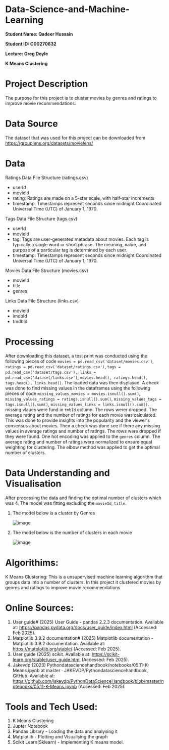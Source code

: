 # Data-Science-and-Machine-Learning

**Student Name: Qadeer Hussain**

**Student ID: C00270632**

**Lecture: Greg Doyle**

**K Means Clustering**

# Project Description
The purpose for this project is to cluster movies by genres and ratings to improve movie recommendations.

# Data Source
The dataset that was used for this project can be downloaded from https://grouplens.org/datasets/movielens/

# Data 
Ratings Data File Structure (ratings.csv)
- userId
- movieId
- rating: Ratings are made on a 5-star scale, with half-star increments
- timestamp: Timestamps represent seconds since midnight Coordinated Universal Time (UTC) of January 1, 1970.

Tags Data File Structure (tags.csv)
- userId
- movieId
- tag: Tags are user-generated metadata about movies. Each tag is typically a single word or short phrase. The meaning, value, and purpose of a particular tag is determined by each user.
- timestamp: Timestamps represent seconds since midnight Coordinated Universal Time (UTC) of January 1, 1970.

Movies Data File Structure (movies.csv)
- movieId
- title
- genres

Links Data File Structure (links.csv)
- movieId
- imdbId
- tmdbId

# Processing
After downloading this dataset, a test print was conducted using the following pieces of code ```movies = pd.read_csv('dataset/movies.csv')```, ```ratings = pd.read_csv('dataset/ratings.csv')```, ```tags = pd.read_csv('dataset/tags.csv'),```,
```links = pd.read_csv('dataset/links.csv')```, ```movies.head(), ratings.head(), tags.head(), links.head()```. The loaded data was then displayed. A check was done to find missing values in the dataframes using the following pieces of code 
```missing_values_movies = movies.isnull().sum()```, ```missing_values_ratings = ratings.isnull().sum()```, ```missing_values_tags = tags.isnull().sum()```, ```missing_values_links = links.isnull().sum()```. missing vlaues were fund in ```tmbId``` column.
The rows werer dropped. The average rating and the number of ratings for each movie was calculated. This was done to provide insights into the popularity and the viewer's consensus about movies. Then a check was done see if there any missing values in average ratings and number of ratings. The rows were dropped if they were found. One hot encoding was applied to the ```genres``` column. The average rating and number of ratings were normalized to ensure equal weighting for clustering. The elbow method was applied to get the optimal number of clusters. 

# Data Understanding and Visualisation 
After processing the data and finding the optimal number of clusters which was 4. The model was fitting excluding the ```movieId```, ```title```.

1. The model below is a cluster by Genres

   ![image](https://github.com/user-attachments/assets/3b85a2c0-8f68-4bcb-aa9a-3dd3c372f677)

2. The model below is the number of clusters in each movie

   ![image](https://github.com/user-attachments/assets/a14a2ea6-2a69-41b1-a84b-8409697cd475)

# Algorithims:
K Means Clustering: This is a unsupervised machine learning algorithm that groups data into a number of clusters. In this project it clustered movies by genres and ratings to improve movie recommendations

# Online Sources:
1. User guide# (2025) User Guide - pandas 2.2.3 documentation. Available at: https://pandas.pydata.org/docs/user_guide/index.html (Accessed: Feb 2025).
2. Matplotlib 3.9.2 documentation# (2025) Matplotlib documentation - Matplotlib 3.9.2 documentation. Available at: https://matplotlib.org/stable/ (Accessed: Feb 2025).
3. User guide (2025) scikit. Available at: https://scikit-learn.org/stable/user_guide.html (Accessed: Feb 2025).
4. Jakevdp (2023) Pythondatasciencehandbook/notebooks/05.11-K-Means.ipynb at master · JAKEVDP/Pythondatasciencehandbook, GitHub. Available at: https://github.com/jakevdp/PythonDataScienceHandbook/blob/master/notebooks/05.11-K-Means.ipynb (Accessed: Feb 2025).

# Tools and Tech Used: 
1. K Means Clustering
2. Jupter Notebook
3. Pandas Library - Loading the data and analysing it
4. Matplotlib - Plotting and Visualising the graph 
5. Scikit Learn(Sklearn) - Implementing K means model.
 
